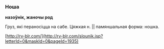 ### Ноша
**назоўнік, жаночы род**

Груз, які пераносіцца на сабе. Цяжкая н. || памяншальная форма: ношка.

<a rel="author">[http://rv-blr.com/](http://rv-blr.com/slounik.jsp?letterId=0&maskId=0&pageId=1935)</a>
